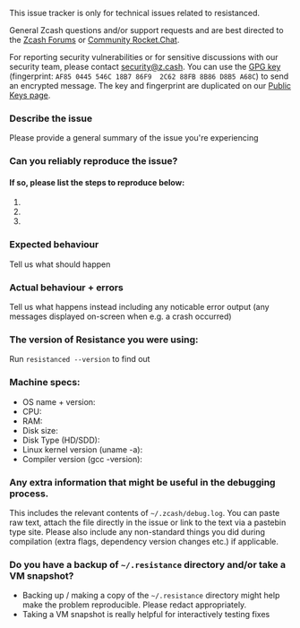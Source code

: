 <!--- Remove text and sections that do not apply -->

This issue tracker is only for technical issues related to resistanced.

General Zcash questions and/or support requests and are best directed to the [Zcash Forums](https://forum.z.cash) or [Community Rocket.Chat](https://chat.zcashcommunity.com).

For reporting security vulnerabilities or for sensitive discussions with our security team, please contact [security@z.cash](mailto:security@z.cash). You can use the [GPG key](https://z.cash/gpg-pubkeys/security.asc) (fingerprint: `AF85 0445 546C 18B7 86F9  2C62 88FB 8B86 D8B5 A68C`) to send an encrypted message. The key and fingerprint are duplicated on our [Public Keys page](https://z.cash/support/pubkeys.html).

### Describe the issue
Please provide a general summary of the issue you're experiencing

### Can you reliably reproduce the issue?
#### If so, please list the steps to reproduce below:
1. 
2. 
3. 

### Expected behaviour
Tell us what should happen

### Actual behaviour + errors
Tell us what happens instead including any noticable error output (any messages displayed on-screen when e.g. a crash occurred)

### The version of Resistance you were using:
Run `resistanced --version` to find out

### Machine specs:
- OS name + version:
- CPU:
- RAM:
- Disk size:
- Disk Type (HD/SDD):
- Linux kernel version (uname -a):
- Compiler version (gcc -version):

### Any extra information that might be useful in the debugging process.
This includes the relevant contents of `~/.zcash/debug.log`. You can paste raw text, attach the file directly in the issue or link to the text via a pastebin type site.
Please also include any non-standard things you did during compilation (extra flags, dependency version changes etc.) if applicable.

### Do you have a backup of `~/.resistance` directory and/or take a VM snapshot?
- Backing up / making a copy of the `~/.resistance` directory might help make the problem reproducible. Please redact appropriately.
- Taking a VM snapshot is really helpful for interactively testing fixes
